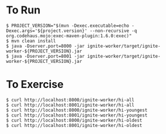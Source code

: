 # To Run

    $ PROJECT_VERSION="$(mvn -Dexec.executable=echo -Dexec.args='${project.version}' --non-recursive -q org.codehaus.mojo:exec-maven-plugin:1.6.0:exec)"
    $ mvn clean install
    $ java -Dserver.port=8000 -jar ignite-worker/target/ignite-worker-${PROJECT_VERSION}.jar
    $ java -Dserver.port=8001 -jar ignite-worker/target/ignite-worker-${PROJECT_VERSION}.jar

# To Exercise

    $ curl http://localhost:8000/ignite-worker/hi-all
    $ curl http://localhost:8001/ignite-worker/hi-all
    $ curl http://localhost:8000/ignite-worker/hi-youngest
    $ curl http://localhost:8001/ignite-worker/hi-youngest
    $ curl http://localhost:8000/ignite-worker/hi-oldest
    $ curl http://localhost:8001/ignite-worker/hi-oldest
